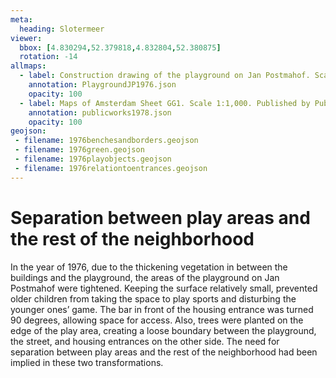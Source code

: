 ```yaml
---
meta:
  heading: Slotermeer
viewer:
  bbox: [4.830294,52.379818,4.832804,52.380875]
  rotation: -14
allmaps:
  - label: Construction drawing of the playground on Jan Postmahof. Scale 1:100. Stadsarchief Amsterdam. Published by Public Works Department and its legal successors, 1976
    annotation: PlaygroundJP1976.json
    opacity: 100
  - label: Maps of Amsterdam Sheet GG1. Scale 1:1,000. Published by Public Works Department and its legal successors, 1979
    annotation: publicworks1978.json
    opacity: 100
geojson:
 - filename: 1976benchesandborders.geojson
 - filename: 1976green.geojson
 - filename: 1976playobjects.geojson
 - filename: 1976relationtoentrances.geojson
---
```

# Separation between play areas and the rest of the neighborhood
In the year of 1976, due to the thickening vegetation in between the buildings and the playground, the areas of the playground on Jan Postmahof were tightened. Keeping the surface relatively small, prevented older children from taking the space to play sports and disturbing the younger ones’ game. The bar in front of the housing entrance was turned 90 degrees, allowing space for access. Also, trees were planted on the edge of the play area, creating a loose boundary between the playground, the street, and housing entrances on the other side. The need for separation between play areas and the rest of the neighborhood had been implied in these two transformations.